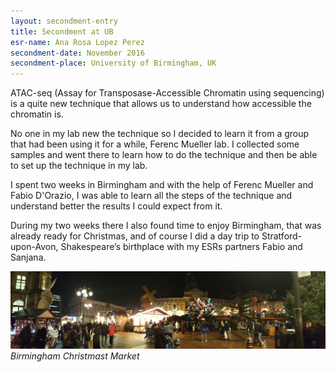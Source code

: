 ```yaml
---
layout: secondment-entry
title: Secondment at UB
esr-name: Ana Rosa Lopez Perez
secondment-date: November 2016
secondment-place: University of Birmingham, UK
---
```


ATAC-seq (Assay for Transposase-Accessible Chromatin using sequencing) is a quite new technique 
that allows us to understand how accessible the chromatin is. 

No one in my lab new the technique so I decided to learn it from a group that had been using it 
for a while, Ferenc Mueller lab. I collected some samples and went there to learn how to do the 
technique and then be able to set up the technique in my lab.

I spent two weeks in Birmingham and with the help of Ferenc Mueller and Fabio D'Orazio, I was able
to learn all the steps of the technique and understand better the results I could expect from it.

During my two weeks there I also found time to enjoy Birmingham, that was already ready for Christmas,
and of course I did a day trip to Stratford-upon-Avon, Shakespeare’s birthplace with my ESRs partners 
Fabio and Sanjana. 

![Birmingham Christmast Market](/library/images/secondments/UB.JPG)
*Birmingham Christmast Market*


